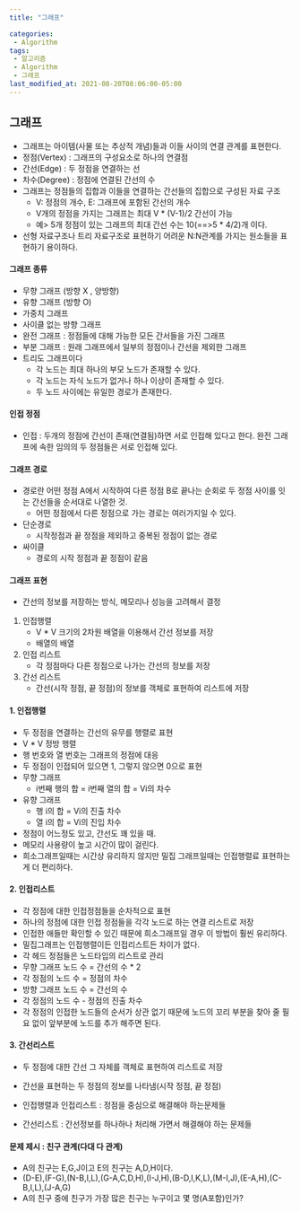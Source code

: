 ```yaml
---
title: "그래프"

categories:
 - Algorithm
tags:
 - 알고리즘
 - Algorithm
 - 그래프
last_modified_at: 2021-08-20T08:06:00-05:00
---
```

## 그래프
 - 그래프는 아이템(사물 또는 추상적 개념)들과 이들 사이의 연결 관계를 표현한다.
 - 정점(Vertex) : 그래프의 구성요소로 하나의 연결점
 - 간선(Edge) : 두 정점을 연결하는 선
 - 차수(Degree) : 정점에 연결된 간선의 수
 - 그래프는 정점들의 집합과 이들을 연결하는 간선들의 집합으로 구성된 자료 구조
	* V: 정점의 개수, E: 그래프에 포함된 간선의 개수
	* V개의 정점을 가지는 그래프는 최대 V * (V-1)/2 간선이 가능
	* 예> 5개 정점이 있는 그래프의 최대 간선 수는 10(==>5 * 4/2)개 이다.
 - 선형 자료구조나 트리 자료구조로 표현하기 어려운 N:N관계를 가지는 원소들을 표현하기 용이하다.

#### 그래프 종류
 - 무향 그래프 (방향 X , 양방향)
 - 유향 그래프 (방향 O)
 - 가중치 그래프
 - 사이클 없는 방향 그래프
 - 완전 그래프 : 정점들에 대해 가능한 모든 간서들을 가진 그래프
 - 부분 그래프 : 원래 그래프에서 일부의 정점이나 간선을 제외한 그래프
 - 트리도 그래프이다
	* 각 노드는 최대 하나의 부모 노드가 존재할 수 있다.
	* 각 노드는 자식 노드가 없거나 하나 이상이 존재할 수 있다.
	* 두 노드 사이에는 유일한 경로가 존재한다.

#### 인접 정점
 - 인접 : 두개의 정점에 간선이 존재(연결됨)하면 서로 인접해 있다고 한다. 완전 그래프에 속한 임의의 두 정점들은 서로 인접해 있다.

#### 그래프 경로
 - 경로란 어떤 정점 A에서 시작하여 다른 정점 B로 끝나는 순회로 두 정점 사이를 잇는 간선들을 순서대로 나열한 것.
	* 어떤 정점에서 다른 정점으로 가는 경로는 여러가지일 수 있다.
 - 단순경로
	* 시작정점과 끝 정점을 제외하고 중복된 정점이 없는 경로
 - 싸이클
	* 경로의 시작 정점과 끝 정점이 같음

#### 그래프 표현
 - 간선의 정보를 저장하는 방식, 메모리나 성능을 고려해서 결정
 1. 인접행렬
	* V * V 크기의 2차원 배열을 이용해서 간선 정보를 저장
	* 배열의 배열
 2. 인접 리스트
	* 각 정점마다 다른 정점으로 나가는 간선의 정보를 저장
 3. 간선 리스트
	* 간선(시작 정점, 끝 정점)의 정보를 객체로 표현하여 리스트에 저장

#### 1. 인접행렬
 - 두 정점을 연결하는 간선의 유무를 행렬로 표현
 - V * V 정방 행렬
 - 행 번호와 열 번호는 그래프의 정점에 대응
 - 두 정점이 인접되어 있으면 1, 그렇지 않으면 0으로 표현
 - 무향 그래프
	* i번째 행의 합 = i번째 열의 합 = Vi의 차수
 - 유향 그래프
	* 행 i의 합 = Vi의 진출 차수
	* 열 i의 합 = Vi의 진입 차수
 - 정점이 어느정도 있고, 간선도 꽤 있을 때.
 - 메모리 사용량이 높고 시간이 많이 걸린다.
 - 희소그래프일때는 시간상 유리하지 않지만 밀집 그래프일때는 인접행렬료 표현하는게 더 편리하다.

#### 2. 인접리스트
 - 각 정점에 대한 인접정점들을 순차적으로 표현
 - 하나의 정점에 대한 인접 정점들을 각각 노드로 하는 연결 리스트로 저장
 - 인접한 애들만 확인할 수 있긴 때문에 희소그래프일 경우 이 방법이 훨씬 유리하다.
 - 밀집그래프는 인접행렬이든 인접리스트든 차이가 없다.
 - 각 헤드 정점들은 노드타입의 리스트로 관리
 - 무향 그래프 노드 수 = 간선의 수 * 2
 - 각 정점의 노드 수 = 정점의 차수
 - 방향 그래프 노드 수 = 간선의 수
 - 각 정점의 노드 수 - 정점의 진출 차수
 - 각 정점의 인접한 노드들의 순서가 상관 없기 때문에 노드의 꼬리 부분을 찾아 줄 필요 없이 앞부분에 노드를 추가 해주면 된다.

#### 3. 간선리스트
 - 두 정점에 대한 간선 그 자체를 객체로 표현하여 리스트로 저장
 - 간선을 표현하는 두 정점의 정보를 나타냄(시작 정점, 끝 정점)

- 인접행렬과 인접리스트 : 정점을 중심으로 해결해야 하는문제들
- 간선리스트 : 간선정보를  하나하나 처리해 가면서 해결해야 하는 문제들

#### 문제 제시 : 친구 관계(다대 다 관계)
 - A의 친구는 E,G,J이고 E의 친구는 A,D,H이다.
 - (D-E),(F-G),(N-B,I,L),(G-A,C,D,H),(I-J,H),(B-D,I,K,L),(M-I,J),(E-A,H),(C-B,I,L),(J-A,G)
 - A의 친구 중에 친구가 가장 많은 친구는 누구이고 몇 명(A포함)인가?


